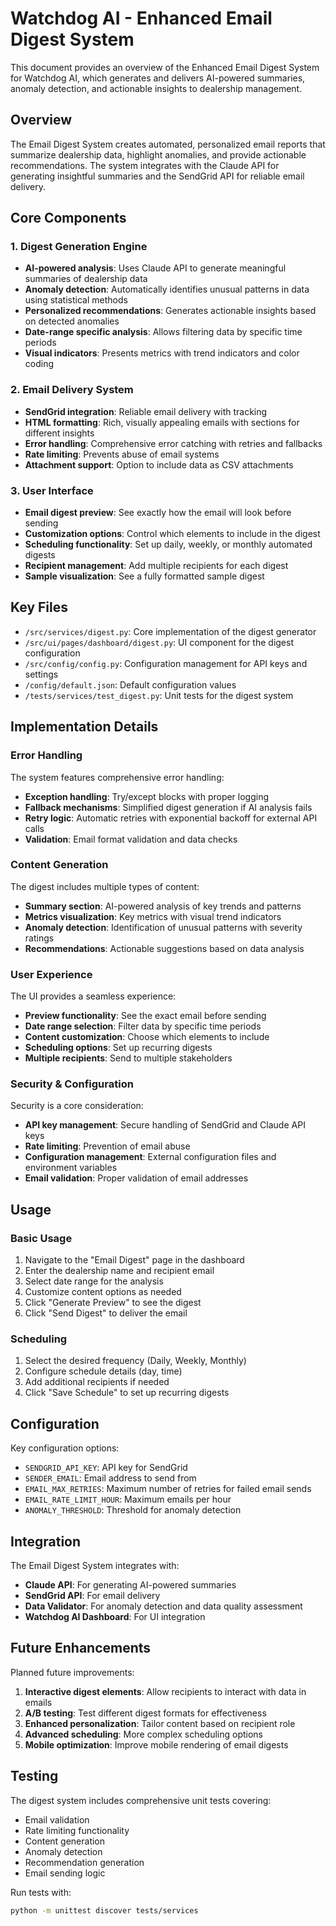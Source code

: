 # Watchdog AI - Enhanced Email Digest System

This document provides an overview of the Enhanced Email Digest System for Watchdog AI, which generates and delivers AI-powered summaries, anomaly detection, and actionable insights to dealership management.

## Overview

The Email Digest System creates automated, personalized email reports that summarize dealership data, highlight anomalies, and provide actionable recommendations. The system integrates with the Claude API for generating insightful summaries and the SendGrid API for reliable email delivery.

## Core Components

### 1. Digest Generation Engine

- **AI-powered analysis**: Uses Claude API to generate meaningful summaries of dealership data
- **Anomaly detection**: Automatically identifies unusual patterns in data using statistical methods
- **Personalized recommendations**: Generates actionable insights based on detected anomalies 
- **Date-range specific analysis**: Allows filtering data by specific time periods
- **Visual indicators**: Presents metrics with trend indicators and color coding

### 2. Email Delivery System

- **SendGrid integration**: Reliable email delivery with tracking
- **HTML formatting**: Rich, visually appealing emails with sections for different insights
- **Error handling**: Comprehensive error catching with retries and fallbacks
- **Rate limiting**: Prevents abuse of email systems
- **Attachment support**: Option to include data as CSV attachments

### 3. User Interface

- **Email digest preview**: See exactly how the email will look before sending
- **Customization options**: Control which elements to include in the digest
- **Scheduling functionality**: Set up daily, weekly, or monthly automated digests
- **Recipient management**: Add multiple recipients for each digest
- **Sample visualization**: See a fully formatted sample digest

## Key Files

- `/src/services/digest.py`: Core implementation of the digest generator
- `/src/ui/pages/dashboard/digest.py`: UI component for the digest configuration
- `/src/config/config.py`: Configuration management for API keys and settings
- `/config/default.json`: Default configuration values
- `/tests/services/test_digest.py`: Unit tests for the digest system

## Implementation Details

### Error Handling

The system features comprehensive error handling:

- **Exception handling**: Try/except blocks with proper logging
- **Fallback mechanisms**: Simplified digest generation if AI analysis fails
- **Retry logic**: Automatic retries with exponential backoff for external API calls
- **Validation**: Email format validation and data checks

### Content Generation

The digest includes multiple types of content:

- **Summary section**: AI-powered analysis of key trends and patterns
- **Metrics visualization**: Key metrics with visual trend indicators
- **Anomaly detection**: Identification of unusual patterns with severity ratings
- **Recommendations**: Actionable suggestions based on data analysis

### User Experience

The UI provides a seamless experience:

- **Preview functionality**: See the exact email before sending
- **Date range selection**: Filter data by specific time periods
- **Content customization**: Choose which elements to include
- **Scheduling options**: Set up recurring digests
- **Multiple recipients**: Send to multiple stakeholders

### Security & Configuration

Security is a core consideration:

- **API key management**: Secure handling of SendGrid and Claude API keys
- **Rate limiting**: Prevention of email abuse
- **Configuration management**: External configuration files and environment variables
- **Email validation**: Proper validation of email addresses

## Usage

### Basic Usage

1. Navigate to the "Email Digest" page in the dashboard
2. Enter the dealership name and recipient email
3. Select date range for the analysis
4. Customize content options as needed
5. Click "Generate Preview" to see the digest
6. Click "Send Digest" to deliver the email

### Scheduling

1. Select the desired frequency (Daily, Weekly, Monthly)
2. Configure schedule details (day, time)
3. Add additional recipients if needed
4. Click "Save Schedule" to set up recurring digests

## Configuration

Key configuration options:

- `SENDGRID_API_KEY`: API key for SendGrid
- `SENDER_EMAIL`: Email address to send from
- `EMAIL_MAX_RETRIES`: Maximum number of retries for failed email sends
- `EMAIL_RATE_LIMIT_HOUR`: Maximum emails per hour
- `ANOMALY_THRESHOLD`: Threshold for anomaly detection

## Integration

The Email Digest System integrates with:

- **Claude API**: For generating AI-powered summaries
- **SendGrid API**: For email delivery
- **Data Validator**: For anomaly detection and data quality assessment
- **Watchdog AI Dashboard**: For UI integration

## Future Enhancements

Planned future improvements:

1. **Interactive digest elements**: Allow recipients to interact with data in emails
2. **A/B testing**: Test different digest formats for effectiveness
3. **Enhanced personalization**: Tailor content based on recipient role
4. **Advanced scheduling**: More complex scheduling options
5. **Mobile optimization**: Improve mobile rendering of email digests

## Testing

The digest system includes comprehensive unit tests covering:

- Email validation
- Rate limiting functionality
- Content generation
- Anomaly detection
- Recommendation generation
- Email sending logic

Run tests with:

```bash
python -m unittest discover tests/services
```